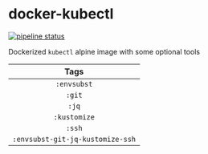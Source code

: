 # docker-kubectl

[![pipeline status](https://gitlab.com/leojonathanoh/docker-kubectl/badges/dev/pipeline.svg)](https://gitlab.com/leojonathanoh/docker-kubectl/commits/dev)

Dockerized `kubectl` alpine image with some optional tools

| Tags |
|:-------:| 
| `:envsubst` | 
| `:git` | 
| `:jq` | 
| `:kustomize` | 
| `:ssh` | 
| `:envsubst-git-jq-kustomize-ssh` |
